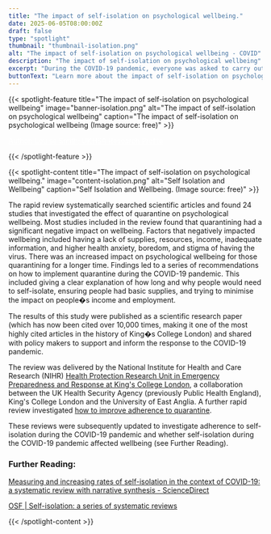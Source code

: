 ```yaml
---
title: "The impact of self-isolation on psychological wellbeing."
date: 2025-06-05T08:00:00Z
draft: false
type: "spotlight"
thumbnail: "thumbnail-isolation.png"
alt: "The impact of self-isolation on psychological wellbeing - COVID"
description: "The impact of self-isolation on psychological wellbeing"
excerpt: "During the COVID-19 pandemic, everyone was asked to carry out protective behaviours that would prevent the spread of illness. While people had been asked to isolate in previous outbreaks, the impact of quarantining on psychological wellbeing was unclear. A rapid review was carried out to inform the public health response to the COVID-19 pandemic."
buttonText: "Learn more about the impact of self-isolation on psychological wellbeing"
---
```


{{< spotlight-feature title="The impact of self-isolation on psychological wellbeing" image="banner-isolation.png" alt="The impact of self-isolation on psychological wellbeing" caption="The impact of self-isolation on psychological wellbeing (Image source: free)" >}}
<p><a style="color:white;" href="https://researchportal.ukhsa.gov.uk/en/persons/louise-smith-2/publications/"> Author: Louise Smith; UKHSA Research Profile</a></p>

{{< /spotlight-feature >}}

{{< spotlight-content title="The impact of self-isolation on psychological wellbeing." image="content-isolation.png" alt="Self Isolation and Wellbeing" caption="Self Isolation and Wellbeing.  (Image source: free)" >}}
<p>The rapid review systematically searched scientific articles and found 24 studies that investigated the effect of quarantine on psychological wellbeing.  Most studies included in the review found that quarantining had a significant negative impact on wellbeing. Factors that negatively impacted wellbeing included having a lack of supplies, resources, income, inadequate information, and higher health anxiety, boredom, and stigma of having the virus. There was an increased  impact on psychological wellbeing for those quarantining for a longer time. Findings led to a series of recommendations on how to implement quarantine during the COVID-19 pandemic. This included giving a clear explanation of how long and why people would need to self-isolate, ensuring people had basic supplies, and trying to minimise the impact on people�s income and employment.</p>
<p>The results of this study were published as a scientific research paper (which has now been cited over 10,000 times, making it one of the most highly cited articles in the history of King�s College London) and shared with policy makers to support and inform the response to the COVID-19 pandemic.</p>
<p>The review was delivered by the National Institute for Health and Care Research (NIHR) <a href="https://epr.hpru.nihr.ac.uk/" target="_blank">Health Protection Research Unit in Emergency Preparedness and Response at King&#39;s College London</a>, a collaboration between the UK Health Security Agency (previously Public Health England), King&#39;s College London and the University of East Anglia. A further rapid review investigated <a href="https://pubmed.ncbi.nlm.nih.gov/32334182/" target="_blank">how to improve adherence to quarantine</a>.</p>
<p>These reviews were subsequently updated to investigate adherence to self-isolation during the COVID-19 pandemic and whether self-isolation during the COVID-19 pandemic affected wellbeing (see Further Reading).</p>
<h3 class="red d-none d-lg-block">Further Reading:</h3>
<p><a href="https://www.sciencedirect.com/science/article/pii/S0033350624002269" target="_blank">Measuring and increasing rates of self-isolation in the context of COVID-19: a systematic review with narrative synthesis - ScienceDirect</a></p>
<p><a href="https://osf.io/24rz3/" target="_blank">OSF | Self-isolation: a series of systematic reviews</a></p>

{{< /spotlight-content >}}

